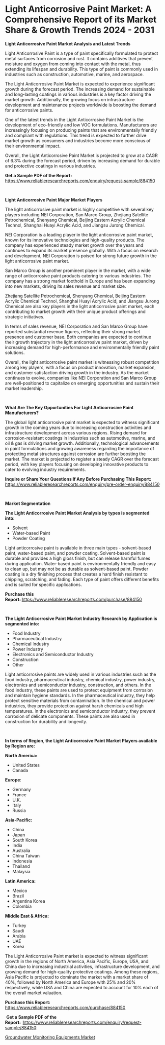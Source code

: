 <p><h1>Light Anticorrosive Paint Market: A Comprehensive Report of its Market Share & Growth Trends 2024 - 2031</h1></p><p><strong>Light Anticorrosive Paint Market Analysis and Latest Trends</strong></p>
<p><p>Light Anticorrosive Paint is a type of paint specifically formulated to protect metal surfaces from corrosion and rust. It contains additives that prevent moisture and oxygen from coming into contact with the metal, thus extending its lifespan and durability. This type of paint is commonly used in industries such as construction, automotive, marine, and aerospace.</p><p>The Light Anticorrosive Paint Market is expected to experience significant growth during the forecast period. The increasing demand for sustainable and long-lasting coatings in various industries is a key factor driving the market growth. Additionally, the growing focus on infrastructure development and maintenance projects worldwide is boosting the demand for anticorrosive paints.</p><p>One of the latest trends in the Light Anticorrosive Paint Market is the development of eco-friendly and low VOC formulations. Manufacturers are increasingly focusing on producing paints that are environmentally friendly and compliant with regulations. This trend is expected to further drive market growth as consumers and industries become more conscious of their environmental impact.</p><p>Overall, the Light Anticorrosive Paint Market is projected to grow at a CAGR of 6.3% during the forecast period, driven by increasing demand for durable and protective coatings in various industries.</p></p>
<p><strong>Get a Sample PDF of the Report:&nbsp;</strong> <a href="https://www.reliableresearchreports.com/enquiry/request-sample/884150">https://www.reliableresearchreports.com/enquiry/request-sample/884150</a></p>
<p>&nbsp;</p>
<p><strong>Light Anticorrosive Paint Major Market Players</strong></p>
<p><p>The light anticorrosive paint market is highly competitive with several key players including NEI Corporation, San Marco Group, Zhejiang Satellite Petrochemical, Shenyang Chemical, Beijing Eastern Acrylic Chemical Technol, Shanghai Huayi Acrylic Acid, and Jiangsu Jurong Chemical.</p><p>NEI Corporation is a leading player in the light anticorrosive paint market, known for its innovative technologies and high-quality products. The company has experienced steady market growth over the years and continues to expand its market presence globally. With a focus on research and development, NEI Corporation is poised for strong future growth in the light anticorrosive paint market.</p><p>San Marco Group is another prominent player in the market, with a wide range of anticorrosive paint products catering to various industries. The company has a strong market foothold in Europe and has been expanding into new markets, driving its sales revenue and market size.</p><p>Zhejiang Satellite Petrochemical, Shenyang Chemical, Beijing Eastern Acrylic Chemical Technol, Shanghai Huayi Acrylic Acid, and Jiangsu Jurong Chemical are also key players in the light anticorrosive paint market, each contributing to market growth with their unique product offerings and strategic initiatives.</p><p>In terms of sales revenue, NEI Corporation and San Marco Group have reported substantial revenue figures, reflecting their strong market presence and customer base. Both companies are expected to continue their growth trajectory in the light anticorrosive paint market, driven by increasing demand for high-performance and environmentally friendly paint solutions.</p><p>Overall, the light anticorrosive paint market is witnessing robust competition among key players, with a focus on product innovation, market expansion, and customer satisfaction driving growth in the industry. As the market continues to evolve, companies like NEI Corporation and San Marco Group are well-positioned to capitalize on emerging opportunities and sustain their market leadership.</p></p>
<p>&nbsp;</p>
<p><strong>What Are The Key Opportunities For Light Anticorrosive Paint Manufacturers?</strong></p>
<p><p>The global light anticorrosive paint market is expected to witness significant growth in the coming years due to increasing construction activities and infrastructure development across various regions. Rising demand for corrosion-resistant coatings in industries such as automotive, marine, and oil & gas is driving market growth. Additionally, technological advancements in paint formulations and growing awareness regarding the importance of protecting metal structures against corrosion are further boosting the market. The market is projected to register a steady CAGR over the forecast period, with key players focusing on developing innovative products to cater to evolving industry requirements.</p></p>
<p><strong>Inquire or Share Your Questions If Any Before Purchasing This Report:</strong> <a href="https://www.reliableresearchreports.com/enquiry/pre-order-enquiry/884150">https://www.reliableresearchreports.com/enquiry/pre-order-enquiry/884150</a></p>
<p>&nbsp;</p>
<p><strong>Market Segmentation</strong></p>
<p><strong>The Light Anticorrosive Paint Market Analysis by types is segmented into:</strong></p>
<p><ul><li>Solvent</li><li>Water-based Paint</li><li>Powder Coating</li></ul></p>
<p><p>Light anticorrosive paint is available in three main types - solvent-based paint, water-based paint, and powder coating. Solvent-based paint is durable and provides a high gloss finish, but can release harmful fumes during application. Water-based paint is environmentally friendly and easy to clean up, but may not be as durable as solvent-based paint. Powder coating is a dry finishing process that creates a hard finish resistant to chipping, scratching, and fading. Each type of paint offers different benefits and is suited for specific applications.</p></p>
<p><strong>Purchase this Report:&nbsp;</strong><a href="https://www.reliableresearchreports.com/purchase/884150">https://www.reliableresearchreports.com/purchase/884150</a></p>
<p>&nbsp;</p>
<p><strong>The Light Anticorrosive Paint Market Industry Research by Application is segmented into:</strong></p>
<p><ul><li>Food Industry</li><li>Pharmaceutical Industry</li><li>Chemical Industry</li><li>Power Industry</li><li>Electronics and Semiconductor Industry</li><li>Construction</li><li>Other</li></ul></p>
<p><p>Light anticorrosive paints are widely used in various industries such as the food industry, pharmaceutical industry, chemical industry, power industry, electronics and semiconductor industry, construction, and others. In the food industry, these paints are used to protect equipment from corrosion and maintain hygiene standards. In the pharmaceutical industry, they help protect sensitive materials from contamination. In the chemical and power industries, they provide protection against harsh chemicals and high temperatures. In the electronics and semiconductor industry, they prevent corrosion of delicate components. These paints are also used in construction for durability and longevity.</p></p>
<p>&nbsp;</p>
<p><strong>In terms of Region, the Light Anticorrosive Paint Market Players available by Region are:</strong></p>
<p>
    <p> <strong> North America: </strong>
        <ul>
            <li>United States</li>
            <li>Canada</li>
        </ul>
        </p> 
    <p> <strong> Europe: </strong>
        <ul>
            <li>Germany</li>
            <li>France</li>
            <li>U.K.</li>
            <li>Italy</li>
            <li>Russia</li>
        </ul>
        </p> 
    <p> <strong> Asia-Pacific: </strong>
        <ul>
            <li>China</li>
            <li>Japan</li>
            <li>South Korea</li>
            <li>India</li>
            <li>Australia</li>
            <li>China Taiwan</li>
            <li>Indonesia</li>
            <li>Thailand</li>
            <li>Malaysia</li>
        </ul>
        </p> 
    <p> <strong> Latin America: </strong>
        <ul>
            <li>Mexico</li>
            <li>Brazil</li>
            <li>Argentina Korea</li>
            <li>Colombia</li>
        </ul>
        </p> 
    <p> <strong> Middle East & Africa: </strong>
        <ul>
            <li>Turkey</li>
            <li>Saudi</li>
            <li>Arabia</li>
            <li>UAE</li>
            <li>Korea</li>
        </ul>
    </p>
    </p>
<p><p>The Light Anticorrosive Paint market is expected to witness significant growth in the regions of North America, Asia Pacific, Europe, USA, and China due to increasing industrial activities, infrastructure development, and growing demand for high-quality protective coatings. Among these regions, Asia Pacific is projected to dominate the market with a market share of 40%, followed by North America and Europe with 25% and 20% respectively, while USA and China are expected to account for 10% each of the overall market valuation.</p></p>
<p><strong>Purchase this Report: </strong><a href="https://www.reliableresearchreports.com/purchase/884150">https://www.reliableresearchreports.com/purchase/884150</a></p>
<p>&nbsp;<strong>Get a Sample PDF of the Report:&nbsp;&nbsp;</strong><a href="https://www.reliableresearchreports.com/enquiry/request-sample/884150">https://www.reliableresearchreports.com/enquiry/request-sample/884150</a></p>
<p><strong></strong></p>
<p><p><a href="https://carnation-joke-41f.notion.site/Groundwater-Monitoring-Equipments-Market-Size-and-Growth-Market-Segmentation-Regional-and-Country--8bf47b2b6704475b943345591d0a4938">Groundwater Monitoring Equipments Market</a></p></p>